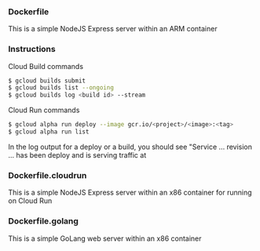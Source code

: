 ### Dockerfile

This is a simple NodeJS Express server within an ARM container

### Instructions

Cloud Build commands

```bash
$ gcloud builds submit
$ gcloud builds list --ongoing
$ gcloud builds log <build id> --stream
```

Cloud Run commands

```bash
$ gcloud alpha run deploy --image gcr.io/<project>/<image>:<tag>
$ gcloud alpha run list
```

In the log output for a deploy or a build, you should see "Service ... revision ... has been deploy and is serving traffic at <endpoint>



### Dockerfile.cloudrun

This is a simple NodeJS Express server within an x86 container for running on Cloud Run

### Dockerfile.golang

This is a simple GoLang web server within an x86 container

